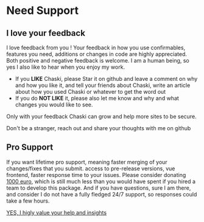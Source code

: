 # Need Support

## I love your feedback
I love feedback from you !
Your feedback in how you use confirmables, features you need, additions or changes in code are highly appreciated.
Both positive and negative feedback is welcome. I am a human being, so yes I also like to hear when you enjoy my work.
* If you **LIKE** Chaski, please Star it on github and leave a comment on why and how you like it, and tell your friends about Chaski, write an article about how you used Chaski or whatever to get the word out
* If you do **NOT LIKE** it, please also let me know and why and what changes you would like to see.

Only with your feedback Chaski can grow and help more sites to be secure.

Don't be a stranger, reach out and share your thoughts with me on github

<!--@include: ./donations.md-->


## Pro Support
If you want lifetime pro support, meaning faster merging of your changes/fixes that you submit. access to pre-release versions, vue frontend,
faster response time to your issues. Please consider donating [1000 euro](https://helpforhealth.thrivecart.com/confirmables-pro-support/), which is still much less than you would have spent if you hired a team to develop this package.
And if you have questions, sure I am there, and consider I do not have a fully fledged 24/7 support, so responses could take a few hours. 

[YES, I higly value your help and insights](https://helpforhealth.thrivecart.com/confirmables-pro-support/)
